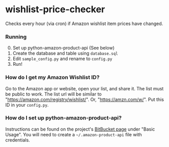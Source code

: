 # wishlist-price-checker

Checks every hour (via cron) if Amazon wishlist item prices have changed.

### Running

0. Set up python-amazon-product-api (See below)
1. Create the database and table using `database.sql`
2. Edit `sample_config.py` and rename to `config.py`
3. Run!

### How do I get my Amazon Wishlist ID?

Go to the Amazon app or website, open your list, and share it. The list must be public to work. The list url will be similar to "https://amazon.com/registry/wishlist/<ID HERE>". Or, "https://amzn.com/w/<ID HERE>". Put this ID in your `config.py`.

### How do I set up python-amazon-product-api?

Instructions can be found on the project's [BitBucket page](https://bitbucket.org/basti/python-amazon-product-api/overview) under "Basic Usage". You will need to create a `~/.amazon-product-api` file with credentials.
